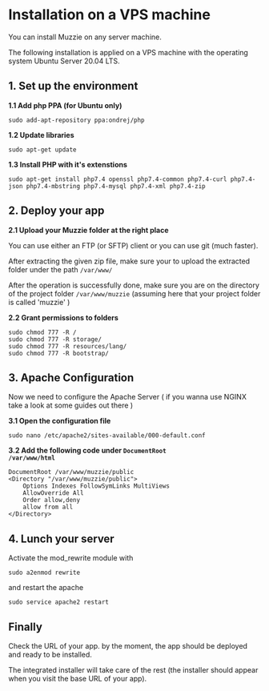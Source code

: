 # Installation on a VPS machine

You can install Muzzie on any server machine.

The following installation is applied on a VPS machine with the operating system Ubuntu Server 20.04 LTS.


## 1. Set up the environment

<strong>1.1 Add php PPA (for Ubuntu only)</strong>

    sudo add-apt-repository ppa:ondrej/php


<strong>1.2 Update libraries </strong>

    sudo apt-get update

<strong>1.3  Install PHP with it's extenstions </strong>

    sudo apt-get install php7.4 openssl php7.4-common php7.4-curl php7.4-json php7.4-mbstring php7.4-mysql php7.4-xml php7.4-zip


## 2. Deploy your app 

<strong>2.1 Upload your Muzzie folder at the right place </strong>

You can use either an FTP (or SFTP) client or you can use git (much faster).

After extracting the given zip file, make sure your to upload the extracted folder under the path <code>/var/www/</code>

After the operation is successfully done, make sure you are on the directory of the project folder <code>/var/www/muzzie</code> (assuming here that your project folder is called 'muzzie' )


<strong>2.2  Grant permissions to folders </strong>

    sudo chmod 777 -R /
    sudo chmod 777 -R storage/
    sudo chmod 777 -R resources/lang/
    sudo chmod 777 -R bootstrap/

## 3. Apache Configuration
Now we need to configure the Apache Server ( if you wanna use NGINX take a look at some guides out there )

<strong>3.1 Open the configuration file  </strong>

    sudo nano /etc/apache2/sites-available/000-default.conf

<strong>3.2  Add the following code under <code>DocumentRoot /var/www/html</code> </strong>

    DocumentRoot /var/www/muzzie/public
    <Directory "/var/www/muzzie/public">
        Options Indexes FollowSymLinks MultiViews
        AllowOverride All
        Order allow,deny
        allow from all
    </Directory>

## 4. Lunch your server

Activate the mod_rewrite module with

    sudo a2enmod rewrite

and restart the apache

    sudo service apache2 restart


## Finally
Check the URL of your app. by the moment, the app should be deployed and ready to be installed.

The integrated installer will take care of the rest (the installer should appear when you visit the base URL of your app).


<!-- ## Having difficulties deploying Muzzie?

If you have not managed to deploy the application yourself or you want someone else to take care of it. I would like to inform you that I'm available on [Fiverr](https://www.fiverr.com/abassion/deploy-and-run-your-laravel-application-on-a-vps-machine) to accomplish this job.

<strong>For Muzzie clients, i'm offring a special 50% discount</strong>.

[Deploy my laravel app](https://www.fiverr.com/abassion/deploy-and-run-your-laravel-application-on-a-vps-machine) -->
